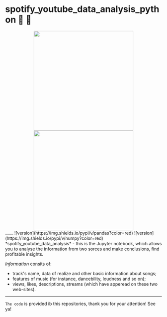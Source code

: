 # spotify_youtube_data_analysis_python :microphone: :musical_keyboard:
<div align="center">
  <img src="https://www.freepnglogos.com/uploads/spotify-logo-png/spotify-attempts-clarify-lack-google-cast-support-13.png" alt="" width=320>
  
  
  <img src="https://www.freepnglogos.com/uploads/youtube-logo-hd-8.png" alt="" width=320>

</div>
____
![version](https://img.shields.io/pypi/v/pandas?color=red)
![version](https://img.shields.io/pypi/v/numpy?color=red)
*spotify_youtube_data_analysis* - this is the Jupyter notebook, which allows you to analyse the information from two sorces and make conclusions, find profitable insights.

*Information* consits of:
- track's name, data of realize and other basic information about songs; 
- features of music (for instance, dancebility, loudness and so on);
- views, likes, descriptions, streams (which have apperead on these two web-sites).
____
`The code` is provided ib this repositories, thank you for your attention!
See ya!
